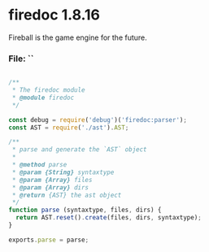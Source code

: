 
# firedoc 1.8.16

Fireball is the game engine for the future.


### File: ``

```js

/**
 * The firedoc module
 * @module firedoc
 */

const debug = require('debug')('firedoc:parser');
const AST = require('./ast').AST;

/**
 * parse and generate the `AST` object
 *
 * @method parse
 * @param {String} syntaxtype
 * @param {Array} files
 * @param {Array} dirs
 * @return {AST} the ast object
 */
function parse (syntaxtype, files, dirs) {
  return AST.reset().create(files, dirs, syntaxtype);
}

exports.parse = parse;

```
